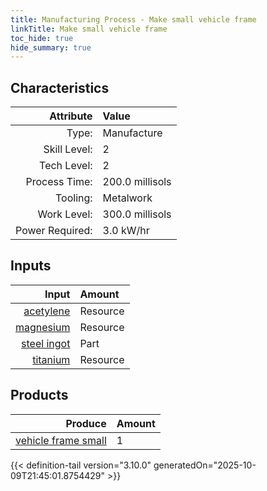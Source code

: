 ```yaml
---
title: Manufacturing Process - Make small vehicle frame
linkTitle: Make small vehicle frame
toc_hide: true
hide_summary: true
---
```

<!-- This is generated by the MarsSim HelpGenertor, do not edit. -->


## Characteristics

| Attribute      | Value |
|--------:|:------|
|Type:|Manufacture|
|Skill Level:|2|
|Tech Level:|2|
|Process Time:|200.0 millisols|
|Tooling:|Metalwork|
|Work Level:|300.0 millisols|
|Power Required:|3.0 kW/hr|

## Inputs

| Input      | Amount |
|--------:|:------|
|[acetylene](/docs/definitions/resource/acetylene)|Resource|0.5 kg|
|[magnesium](/docs/definitions/resource/magnesium)|Resource|0.5 kg|
|[steel ingot](/docs/definitions/part/steel-ingot)|Part|3|
|[titanium](/docs/definitions/resource/titanium)|Resource|0.1 kg|

## Products


| Produce      | Amount |
|--------:|:------|
|[vehicle frame small](/docs/definitions/part/vehicle-frame-small)|1|



{{< definition-tail version="3.10.0" generatedOn="2025-10-09T21:45:01.8754429" >}}



